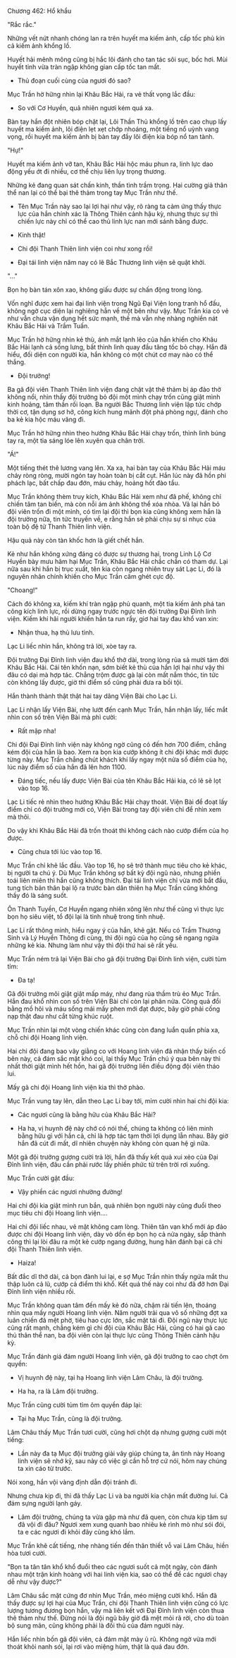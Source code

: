 




Chương 462: Hổ khẩu


"Rắc rắc."

Những vết nứt nhanh chóng lan ra trên huyết ma kiếm ảnh, cấp tốc phủ kín cả kiếm ảnh khổng lồ.

Huyết hải mênh mông cũng bị hắc lôi đánh cho tan tác sôi sục, bốc hơi. Mùi huyết tinh vừa tràn ngập không gian cấp tốc tan mất.

- Thủ đoạn cuối cùng của ngươi đó sao?

Mục Trần hờ hững nhìn lại Khâu Bắc Hải, ra vẻ thất vọng lắc đầu:

- So với Cơ Huyền, quả nhiên ngươi kém quá xa.

Bàn tay hắn đột nhiên bóp chặt lại, Lôi Thần Thủ khổng lồ trên cao chụp lấy huyết ma kiếm ảnh, lôi điện lẹt xẹt chớp nhoáng, một tiếng nổ uỳnh vang vọng, rồi huyết ma kiếm ảnh bị bàn tay đầy lôi điện kia bóp nổ tan tành.

"Hự!"

Huyết ma kiếm ảnh vỡ tan, Khâu Bắc Hải hộc máu phun ra, linh lực dao động yếu ớt đi nhiều, cơ thể chịu liên lụy trọng thương.

Những kẻ đang quan sát chấn kinh, thần tình trầm trọng. Hai cường giả thân thể nan lại có thể bại thê thảm trong tay Mục Trần như thế.

- Tên Mục Trần này sao lại lợi hại như vậy, rõ ràng ta cảm ứng thấy thực lực của hắn chính xác là Thông Thiên cảnh hậu kỳ, nhưng thực sự thì chiến lực này chỉ có thể cao thủ linh lực nan mới sánh bằng được.

- Kinh thật!

- Chi đội Thanh Thiên linh viện coi như xong rồi!

- Đại tái linh viện năm nay có lẽ Bắc Thương linh viện sẽ quật khởi.

"..."

Bọn họ bàn tán xôn xao, không giấu được sự chấn động trong lòng.

Vốn nghĩ được xem hai đại linh viện trong Ngũ Đại Viện long tranh hổ đấu, không ngờ cục diện lại nghiêng hẳn về một bên như vậy. Mục Trần kia có vẻ như vẫn chưa vận dụng hết sức mạnh, thế mà vẫn nhẹ nhàng nghiền nát Khâu Bắc Hải và Trầm Tuấn.

Mục Trần hờ hững nhìn kẻ thù, ánh mắt lạnh lẽo của hắn khiến cho Khâu Bắc Hải lạnh cả sống lưng, bất thình lình quay đầu tăng tốc bỏ chạy. Hắn đã hiểu, đối diện con người kia, hắn không có một chút cơ may nào có thể thắng.

- Đội trưởng!

Ba gã đội viên Thanh Thiên linh viện đang chật vật thê thảm bị áp đảo thở không nổi, nhìn thấy đội trưởng bỏ đội một mình chạy trốn cũng giật mình kinh hoảng, tâm thần rối loạn. Ba người Bắc Thương linh viện lập tức chớp thời cơ, tận dụng sơ hở, công kích hung mãnh đột phá phòng ngự, đánh cho ba kẻ kia hộc máu văng đi.

Mục Trần hờ hững nhìn theo hướng Khâu Bắc Hải chạy trốn, thình lình búng tay ra, một tia sáng lóe lên xuyên qua chân trời.

"Á!"

Một tiếng thét thê lương vang lên. Xa xa, hai bàn tay của Khâu Bắc Hải máu chảy ròng ròng, mười ngón tay hoàn toàn bị cắt cụt. Hắn lúc này đã hồn phi phách lạc, bất chấp đau đớn, máu chảy, hoảng hốt đào tẩu.

Mục Trần không thèm truy kích, Khâu Bắc Hải xem như đã phế, không chỉ chiến tâm tan biến, mà còn nỗi ám ảnh không thể xóa nhòa. Vả lại hắn bỏ đội viên trốn đi một mình, có tìm lại đội thì bọn kia cũng không xem hắn là đội trưởng nữa, tin tức truyền về, e rằng hắn sẽ phải chịu sự sỉ nhục của toàn bộ đệ tử Thanh Thiên linh viện.

Hậu quả này còn tàn khốc hơn là giết chết hắn.

Kẻ như hắn không xứng đáng có được sự thương hại, trong Linh Lộ Cơ Huyền bày mưu hãm hại Mục Trần, Khâu Bắc Hải chắc chắn có tham dự. Lại nữa sau khi hắn bị trục xuất, tên kia còn ngang nhiên truy sát Lạc Li, đó là nguyên nhân chính khiến cho Mục Trần căm ghét cực độ.

"Choang!"

Cách đó không xa, kiếm khí tràn ngập phủ quanh, một tia kiếm ảnh phá tan công kích linh lực, rồi dừng ngay trước ngực tên đội trưởng Đại Đỉnh linh viện. Kiếm khí hãi người khiến hắn ta run rẩy, giơ hai tay đau khổ van xin:

- Nhận thua, hạ thủ lưu tình.

Lạc Li liếc nhìn hắn, không trả lời, xòe tay ra.

Đội trưởng Đại Đỉnh linh viện đau khổ thở dài, trong lòng rủa sả mười tám đời Khâu Bắc Hải. Cái tên khốn nạn, sớm biết kẻ thù của hắn lợi hại như vậy thì đâu có dại mà hợp tác. Chẳng trộm được gà lại còn mất nắm thóc, tin tức còn không lấy được, giờ thì điểm số cũng phải đưa ra bồi tội.

Hắn thành thành thật thật hai tay dâng Viện Bài cho Lạc Li.

Lạc Li nhận lấy Viện Bài, nhẹ lướt đến cạnh Mục Trần, hắn nhận lấy, liếc mắt nhìn con số trên Viện Bài mà phì cười:

- Rất mập nha!

Chi đội Đại Đỉnh linh viện này không ngờ cũng có đến hơn 700 điểm, chẳng kém đội của hắn là bao. Xem ra bọn kia cướp không ít chi đội khác mới được từng này. Mục Trần chẳng chút khách khí lấy ngay một nửa số điểm của họ, lúc này điểm số của hắn đã lên hơn 1100.

- Đáng tiếc, nếu lấy được Viện Bài của tên Khâu Bắc Hải kia, có lẽ sẽ lọt vào top 16.

Lạc Li tiếc rẻ nhìn theo hướng Khâu Bắc Hải chạy thoát. Viện Bài để đoạt lấy điểm chỉ có đội trưởng mới có, Viện Bài trong tay đội viên chỉ để nhìn xem mà thôi.

Do vậy khi Khâu Bắc Hải đã trốn thoát thì không cách nào cướp điểm của họ được.

- Cũng chưa tới lúc vào top 16.

Mục Trần chỉ khẽ lắc đầu. Vào top 16, họ sẽ trở thành mục tiêu cho kẻ khác, bị người ta chú ý. Dù Mục Trần không sợ bất kỳ đội ngũ nào, nhưng phiền toái liên miên thì hắn cũng không thích. Đại tái linh viện chỉ vừa mới bắt đầu, tung tích bản thân bại lộ ra trước bàn dân thiên hạ Mục Trần cũng không thấy đó là sáng suốt.

Ôn Thanh Tuyền, Cơ Huyền ngang nhiên xông lên như thế cũng vì thực lực bọn họ siêu việt, tổ đội lại là tinh nhuệ trong tinh nhuệ.

Lạc Li rất thông minh, hiểu ngay ý của hắn, khẽ gật. Nếu có Trầm Thương Sinh và Lý Huyền Thông đi cùng, thì đội ngũ của họ cũng sẽ ngang ngửa những kẻ kia. Nhưng làm như vậy thì đội thứ hai sẽ rất yếu.

Mục Trần ném trả lại Viện Bài cho gã đội trưởng Đại Đỉnh linh viện, cười tủm tỉm:

- Đa tạ!

Gã đội trưởng môi giật giật mấp máy, như đang rủa thầm trù ẻo Mục Trần. Hắn đau khổ nhìn con số trên Viện Bài chỉ còn lại phân nửa. Công quả đổi bằng mồ hôi và máu sống mái mấy phen mới đạt được, bây giờ phải cống nạp thật đau như cắt từng khúc ruột.

Mục Trần nhìn lại một vòng chiến khác cũng còn đang luẩn quẩn phía xa, chỗ chi đội Hoang linh viện.

Hai chi đội đang bao vây giằng co với Hoang linh viện đã nhận thấy biến cố bên này, cả đám sắc mặt khó coi, lại thấy Mục Trần chú ý qua bên này thì nhất thời giật mình hết hồn, hai gã đội trưởng liền điều động đội viên tháo lui.

Mấy gã chi đội Hoang linh viện kia thì thở phào.

Mục Trần vung tay lên, dẫn theo Lạc Li bay tới, mỉm cười nhìn hai chi đội kia:

- Các ngươi cũng là bằng hữu của Khâu Bắc Hải?

- Ha ha, vị huynh đệ này chớ có nói thế, chúng ta không có liên minh bằng hữu gì với hắn cả, chỉ là hợp tác tạm thời lợi dụng lẫn nhau. Bây giờ hắn đã cút đi mất, dĩ nhiên chuyện này không còn quan hệ gì nữa.

Một gã đội trưởng gượng cười trả lời, hắn đã thấy kết quả xui xẻo của Đại Đỉnh linh viện, đâu cần phải rước lấy phiền phức từ trên trời rơi xuống.

Mục Trần cười gật đầu:

- Vậy phiền các ngươi nhường đường!

Hai chi đội kia giật mình run bắn, quả nhiên bọn người này cũng đuổi theo mục tiêu chi đội Hoang linh viện....

Hai chi đội liếc nhau, vẻ mặt không cam lòng. Thiên tân vạn khổ mới áp đảo được chi đội Hoang linh viện, dày vò dồn ép bọn họ cả nửa ngày, sắp thành công thì lại lòi đâu ra một kẻ cướp ngang đường, hung hãn đánh bại cả chi đội Thanh Thiên linh viện.

- Haiza!

Bất đắc dĩ thở dài, cả bọn đành lui lại, e sợ Mục Trần nhìn thấy ngứa mắt thu thập luôn cả lũ, cướp cả điểm thì khổ. Kết quả thế này coi như đã đỡ hơn Đại Đỉnh linh viện nhiều rồi.

Mục Trần không quan tâm đến mấy kẻ đó nữa, chậm rãi tiến lên, thoáng nhìn qua mấy người Hoang linh viện. Năm người trải qua vô số những đợt xa luân chiến đã mệt phờ, tiêu hao cực lớn, sắc mặt tái đi. Đội ngũ này thực lực cũng rất mạnh, chẳng kém gì chi đội của Khâu Bắc Hải, cũng có hai gã cao thủ thân thể nan, ba đội viên còn lại thực lực cũng Thông Thiên cảnh hậu kỳ.

Mục Trần đánh giá đám người Hoang linh viện, gã đội trưởng to cao chợt ôm quyền:

- Vị huynh đệ này, tại hạ Hoang linh viện Lâm Châu, là đội trưởng.

- Ha ha, ra là Lâm đội trưởng.

Mục Trần cũng cười tủm tỉm ôm quyền đáp lại:

- Tại hạ Mục Trần, cũng là đội trưởng.

Lâm Châu thấy Mục Trần tươi cười, cũng hơi chột dạ nhưng gượng cười một tiếng:

- Lần này đa tạ Mục đội trưởng giải vây giúp chúng ta, ân tình này Hoang linh viện sẽ nhớ kỹ, sau này có việc gì cần hỗ trợ cứ nói, hôm nay chúng ta xin cáo từ trước.

Nói xong, hắn vội vàng định dẫn đội tránh đi.

Nhưng chưa kịp đi, thì đã thấy Lạc Li và ba người kia chặn mất đường lui. Cả đám sựng người lạnh gáy.

- Lâm đội trưởng, chúng ta vừa gặp mà như đã quen, còn chưa kịp tâm sự đã vội đi đâu? Ngươi xem xung quanh bao nhiêu kẻ rình mò như sói đói, ta e các ngươi đi khỏi đây cũng khó lắm.

Mục Trần khẽ cất tiếng, nhẹ nhàng tiến đến thân thiết vỗ vai Lâm Châu, hiền hòa tươi cười.

"Bọn ta tân tân khổ khổ đuổi theo các ngươi suốt cả một ngày, còn đánh nhau một trận kinh hoàng với hai linh viện kia, sao có thể để các ngươi chạy dễ như vậy được?"

Lâm Châu sắc mặt cứng đơ nhìn Mục Trần, méo miệng cười khổ. Hắn đã thấy được sự lợi hại của Mục Trần, chi đội Thanh Thiên linh viện cũng có lực lượng tương đương bọn hắn, vậy mà liên kết với Đại Đỉnh linh viện còn thua thê thảm như thế. Đừng nói là đội ngũ bây giờ đã mệt mỏi rã rời, cho dù toàn bộ sung mãn, cũng không phải là đối thủ của đám người này.

Hắn liếc nhìn bốn gã đội viên, cả đám mặt mày ủ rũ. Không ngờ vừa mới thoát khỏi nanh sói, lại rơi vào miệng hùm, thật là quá đau đớn.





